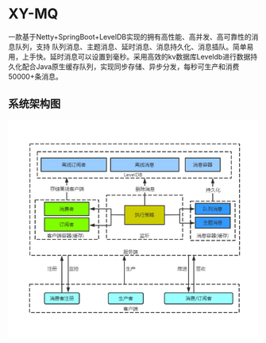 # XY-MQ
一款基于Netty+SpringBoot+LevelDB实现的拥有高性能、高并发、高可靠性的消息队列，支持 队列消息、主题消息、延时消息、消息持久化、消息插队。简单易用，上手快。延时消息可以设置到毫秒。采用高效的kv数据库Leveldb进行数据持久化配合Java原生缓存队列，实现同步存储、异步分发，每秒可生产和消费50000+条消息。

## 系统架构图

![image-20220722143333878](https://github.com/Lyx0912/XY-MQ/blob/main/doc/%E7%B3%BB%E7%BB%9F%E6%9E%B6%E6%9E%84.png)